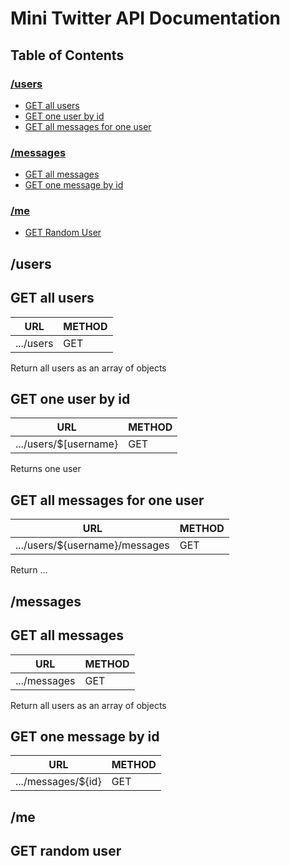 # Mini Twitter API Documentation

## Table of Contents

### [/users](#/users)

- [GET all users](#get-all-users)
- [GET one user by id](#get-one-user-by-id)
- [GET all messages for one user](#get-all-messages-for-one-user)

### [/messages](#/messages)

- [GET all messages](#get-all-messages)
- [GET one message by id](#get-one-message-by-id)

### [/me](#/me)

- [GET Random User](#get-random-user)

## /users

## GET all users

| URL       | METHOD |
| --------- | ------ |
| .../users | GET    |

Return all users as an array of objects

## GET one user by id

| URL       | METHOD |
| --------- | ------ |
| .../users/$[username} | GET

Returns one user 

## GET all messages for one user

| URL       | METHOD |
| --------- | ------ |
| .../users/${username}/messages | GET

Return ...

## /messages

## GET all messages

| URL       | METHOD |
| --------- | ------ |
| .../messages | GET    |

Return all users as an array of objects

## GET one message by id

| URL       | METHOD |
| --------- | ------ |
| .../messages/${id} | GET    |

## /me

## GET random user
